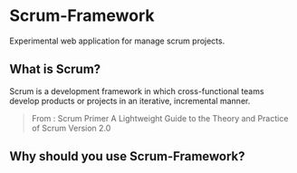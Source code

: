 Scrum-Framework
===============

Experimental web application for manage scrum projects.

## What is Scrum?

Scrum is a development framework in which cross-functional teams develop products or projects in an iterative,  incremental  manner.

>From : Scrum Primer
>A Lightweight Guide to the Theory and Practice of Scrum
>Version 2.0

## Why should you use Scrum-Framework?

 